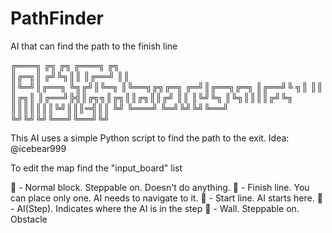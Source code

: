 # PathFinder
AI that can find the path to the finish line


╔═══╗      ╔╗ ╔╗   ╔═══╗        ╔╗       
║╔═╗║     ╔╝╚╗║║   ║╔══╝        ║║       
║╚═╝║╔══╗ ╚╗╔╝║╚═╗ ║╚══╗╔╗╔═╗ ╔═╝║╔══╗╔═╗
║╔══╝╚ ╗║  ║║ ║╔╗║ ║╔══╝╠╣║╔╗╗║╔╗║║╔╗║║╔╝
║║   ║╚╝╚╗ ║╚╗║║║║╔╝╚╗  ║║║║║║║╚╝║║║═╣║║ 
╚╝   ╚═══╝ ╚═╝╚╝╚╝╚══╝  ╚╝╚╝╚╝╚══╝╚══╝╚╝ 
                                         
                                         


This AI uses a simple Python script to find the path to the exit.
Idea: @icebear999

To edit the map find the "input_board" list

💠 - Normal block. Steppable on. Doesn't do anything.
🏁 - Finish line. You can place only one. AI needs to navigate to it.
🚩 - Start line. AI starts here.
🤖 - AI(Step). Indicates where the AI is in the step
🔲 - Wall. Steppable on. Obstacle
